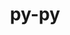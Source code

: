 ---
title: "py-py"
layout: cache
categories: [package, v0.19]
meta: {"versions": ["1.11.0"], "compilers": ["gcc@=11.1.0", "oneapi@=2022.1.0"], "oss": ["ubuntu20.04"], "platforms": ["linux"], "targets": ["x86_64"], "stacks": ["e4s", "e4s-oneapi"], "num_specs": 2, "num_specs_by_stack": {"e4s": 1, "e4s-oneapi": 1}}
spec_details: [{"hash": "dwmi6qw2ugipid6a2tpi7okxqli6fvx4", "compiler": "gcc@=11.1.0", "versions": ["1.11.0"], "os": "ubuntu20.04", "platform": "linux", "target": "x86_64", "variants": ["build_system=python_pip"], "stacks": ["e4s"], "size": "-", "tarball": "https://binaries.spack.io/releases/v0.19/build_cache/linux-ubuntu20.04-x86_64/gcc-11.1.0/py-py-1.11.0/linux-ubuntu20.04-x86_64-gcc-11.1.0-py-py-1.11.0-dwmi6qw2ugipid6a2tpi7okxqli6fvx4.spack"}, {"hash": "ezetrf36zxk2nh4ssb2o6uan43bw75ym", "compiler": "oneapi@=2022.1.0", "versions": ["1.11.0"], "os": "ubuntu20.04", "platform": "linux", "target": "x86_64", "variants": ["build_system=python_pip"], "stacks": ["e4s-oneapi"], "size": "-", "tarball": "https://binaries.spack.io/releases/v0.19/build_cache/linux-ubuntu20.04-x86_64/oneapi-2022.1.0/py-py-1.11.0/linux-ubuntu20.04-x86_64-oneapi-2022.1.0-py-py-1.11.0-ezetrf36zxk2nh4ssb2o6uan43bw75ym.spack"}]
---